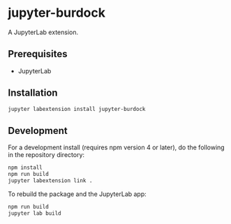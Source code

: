 # jupyter-burdock

A JupyterLab extension.


## Prerequisites

* JupyterLab

## Installation

```bash
jupyter labextension install jupyter-burdock
```

## Development

For a development install (requires npm version 4 or later), do the following in the repository directory:

```bash
npm install
npm run build
jupyter labextension link .
```

To rebuild the package and the JupyterLab app:

```bash
npm run build
jupyter lab build
```

